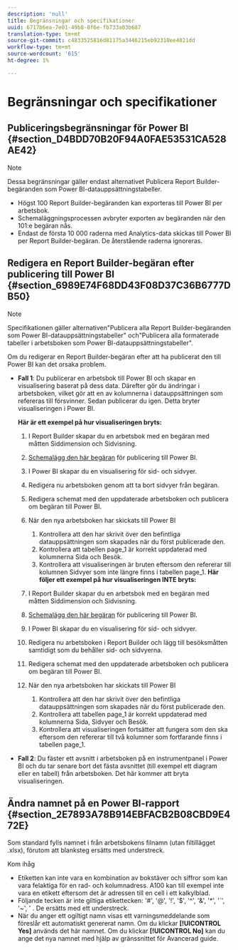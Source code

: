 ```yaml
---
description: 'null'
title: Begränsningar och specifikationer
uuid: 6717b6ea-7e01-49b8-8f6e-fb733a03b687
translation-type: tm+mt
source-git-commit: c4833525816d81175a3446215eb92310ee4021dd
workflow-type: tm+mt
source-wordcount: '615'
ht-degree: 1%

---
```



# Begränsningar och specifikationer

## Publiceringsbegränsningar för Power BI {#section_D4BDD70B20F94A0FAE53531CA528AE42}

>[!NOTE]
>
>Dessa begränsningar gäller endast alternativet Publicera Report Builder-begäranden som Power BI-datauppsättningstabeller.

* Högst 100 Report Builder-begäranden kan exporteras till Power BI per arbetsbok.
* Schemaläggningsprocessen avbryter exporten av begäranden när den 101:e begäran nås.
* Endast de första 10 000 raderna med Analytics-data skickas till Power BI per Report Builder-begäran. De återstående raderna ignoreras.

## Redigera en Report Builder-begäran efter publicering till Power BI {#section_6989E74F68DD43F08D37C36B6777DB50}

>[!NOTE]
>
>Specifikationen gäller alternativen&quot;Publicera alla Report Builder-begäranden som Power BI-datauppsättningstabeller&quot; och&quot;Publicera alla formaterade tabeller i arbetsboken som Power BI-datauppsättningstabeller&quot;.

Om du redigerar en Report Builder-begäran efter att ha publicerat den till Power BI kan det orsaka problem.

* **Fall 1**: Du publicerar en arbetsbok till Power BI och skapar en visualisering baserat på dess data. Därefter gör du ändringar i arbetsboken, vilket gör att en av kolumnerna i datauppsättningen som refereras till försvinner. Sedan publicerar du igen. Detta bryter visualiseringen i Power BI.

   **Här är ett exempel på hur visualiseringen bryts:**

   1. I Report Builder skapar du en arbetsbok med en begäran med måtten Siddimension och Sidvisning.
   1. [Schemalägg den här begäran](/help/analyze/report-builder/whats-new-arb.md#rb-5-5-section) för publicering till Power BI.
   1. I Power BI skapar du en visualisering för sid- och sidvyer.
   1. Redigera nu arbetsboken genom att ta bort sidvyer från begäran.
   1. Redigera schemat med den uppdaterade arbetsboken och publicera om begäran till Power BI.
   1. När den nya arbetsboken har skickats till Power BI

      1. Kontrollera att den har skrivit över den befintliga datauppsättningen som skapades när du först publicerade den.
      1. Kontrollera att tabellen page_1 är korrekt uppdaterad med kolumnerna Sida och Besök.
      1. Kontrollera att visualiseringen är bruten eftersom den refererar till kolumnen Sidvyer som inte längre finns i tabellen page_1.
   **Här följer ett exempel på hur visualiseringen INTE bryts:**

   1. I Report Builder skapar du en arbetsbok med en begäran med måtten Siddimension och Sidvisning.
   1. [Schemalägg den här begäran](/help/analyze/report-builder/whats-new-arb.md#rb-5-5-section) för publicering till Power BI.
   1. I Power BI skapar du en visualisering för sid- och sidvyer.
   1. Redigera nu arbetsboken i Report Builder och lägg till besöksmåtten samtidigt som du behåller sid- och sidvyerna.
   1. Redigera schemat med den uppdaterade arbetsboken och publicera om begäran till Power BI.
   1. När den nya arbetsboken har skickats till Power BI

      1. Kontrollera att den har skrivit över den befintliga datauppsättningen som skapades när du först publicerade den.
      1. Kontrollera att tabellen page_1 är korrekt uppdaterad med kolumnerna Sida, Sidvyer och Besök.
      1. Kontrollera att visualiseringen fortsätter att fungera som den ska eftersom den refererar till två kolumner som fortfarande finns i tabellen page_1.


* **Fall 2**: Du fäster ett avsnitt i arbetsboken på en instrumentpanel i Power BI och du tar senare bort det fästa avsnittet (till exempel ett diagram eller en tabell) från arbetsboken. Det här kommer att bryta visualiseringen.

## Ändra namnet på en Power BI-rapport {#section_2E7893A78B914EBFACB2B08CBD9E472E}

Som standard fylls namnet i från arbetsbokens filnamn (utan filtillägget .xlsx), förutom att blanksteg ersätts med understreck.

Kom ihåg

* Etiketten kan inte vara en kombination av bokstäver och siffror som kan vara felaktiga för en rad- och kolumnadress. A100 kan till exempel inte vara en etikett eftersom det är adressen till en cell i ett kalkylblad.
* Följande tecken är inte giltiga etikettecken: &#39;#&#39;, &#39;@&#39;, &#39;!&#39;, &#39;$&#39;, &#39;^&#39;, &#39;&amp;&#39;, &#39;*&#39;, &#39;`&#39;, &#39;~&#39;, &#39; . De ersätts med ett understreck.
* När du anger ett ogiltigt namn visas ett varningsmeddelande som föreslår ett automatiskt genererat namn. Om du klickar **[!UICONTROL Yes]** används det här namnet. Om du klickar **[!UICONTROL No]** kan du ange det nya namnet med hjälp av gränssnittet för Avancerad guide.

